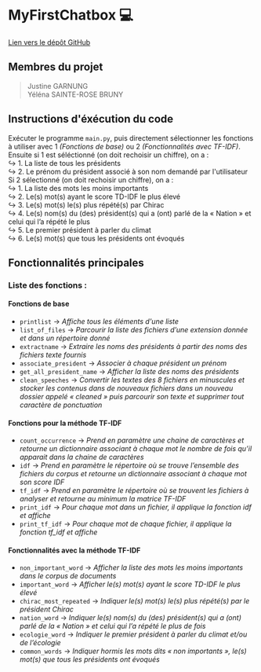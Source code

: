 # MyFirstChatbox 💻
[Lien vers le dépôt GitHub](https://github.com/justinegrng/MyFirstChatbox.git) 

## Membres du projet
> Justine GARNUNG  
> Yéléna SAINTE-ROSE BRUNY  

## Instructions d'éxécution du code
Exécuter le programme ```main.py```, puis directement sélectionner les fonctions à utiliser avec 1 *(Fonctions de base)* ou 2 *(Fonctionnalités avec TF-IDF)*.  
Ensuite si 1 est séléctionné (on doit rechoisir un chiffre), on a :  
↪ 1. La liste de tous les présidents  
↪ 2. Le prénom du président associé à son nom demandé par l'utilisateur
Si 2 sélectionné (on doit rechoisir un chiffre), on a :  
↪ 1. La liste des mots les moins importants  
↪ 2. Le(s) mot(s) ayant le score TD-IDF le plus élevé  
↪ 3. Le(s) mot(s) le(s) plus répété(s) par Chirac  
↪ 4. Le(s) nom(s) du (des) président(s) qui a (ont) parlé de la « Nation » et celui qui l’a répété le plus  
↪ 5. Le premier président à parler du climat  
↪ 6. Le(s) mot(s) que tous les présidents ont évoqués  

## Fonctionnalités principales 
### Liste des fonctions :
#### Fonctions de base
- `printlist`  → *Affiche tous les éléments d'une liste*
- `list_of_files`  → *Parcourir la liste des fichiers d’une extension donnée et dans un répertoire donné*
- `extractname`  → *Extraire les noms des présidents à partir des noms des fichiers texte fournis*
- `associate_president`  → *Associer à chaque président un prénom* 
- `get_all_president_name`  → *Afficher la liste des noms des présidents*
- `clean_speeches`  → *Convertir les textes des 8 fichiers en minuscules et stocker les contenus dans de nouveaux fichiers dans un nouveau dossier appelé « cleaned » puis parcourir son texte et supprimer tout caractère de ponctuation*

#### Fonctions pour la méthode TF-IDF
- `count_occurrence`  → *Prend en paramètre une chaine de caractères et retourne un dictionnaire associant à chaque mot le nombre de fois qu’il apparait dans la chaine de caractères*
- `idf`  → *Prend en paramètre le répertoire où se trouve l’ensemble des fichiers du corpus et retourne un dictionnaire associant à chaque mot son score IDF*
- `tf_idf`  → *Prend en paramètre le répertoire où se trouvent les fichiers à analyser et retourne au minimum la matrice TF-IDF*
- `print_idf`  → *Pour chaque mot dans un fichier, il applique la fonction idf et affiche*
- `print_tf_idf`  → *Pour chaque mot de chaque fichier, il applique la fonction tf_idf et affiche*

#### Fonctionnalités avec la méthode TF-IDF
- `non_important_word`  → *Afficher la liste des mots les moins importants dans le corpus de documents*
- `important_word`  → *Afficher le(s) mot(s) ayant le score TD-IDF le plus élevé*
- `chirac_most_repeated`  → *Indiquer le(s) mot(s) le(s) plus répété(s) par le président Chirac*
- `nation_word`  → *Indiquer le(s) nom(s) du (des) président(s) qui a (ont) parlé de la « Nation » et celui qui l’a répété le plus de fois*
- `ecologie_word`  → *Indiquer le premier président à parler du climat et/ou de l’écologie*
- `common_words`  → *Indiquer hormis les mots dits « non importants », le(s) mot(s) que tous les présidents ont évoqués*

